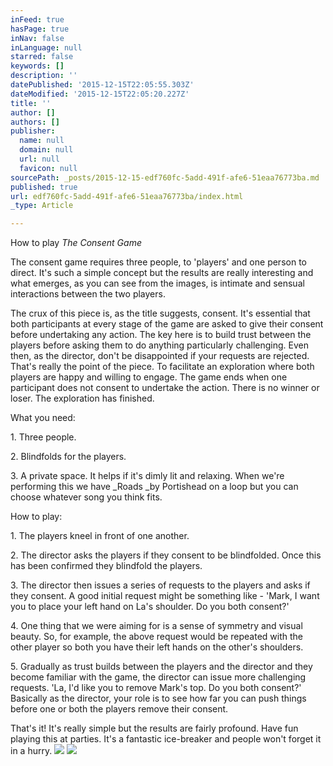 ```yaml
---
inFeed: true
hasPage: true
inNav: false
inLanguage: null
starred: false
keywords: []
description: ''
datePublished: '2015-12-15T22:05:55.303Z'
dateModified: '2015-12-15T22:05:20.227Z'
title: ''
author: []
authors: []
publisher:
  name: null
  domain: null
  url: null
  favicon: null
sourcePath: _posts/2015-12-15-edf760fc-5add-491f-afe6-51eaa76773ba.md
published: true
url: edf760fc-5add-491f-afe6-51eaa76773ba/index.html
_type: Article

---
```

How to play _The Consent Game_

The consent game requires three people, to 'players' and one person to direct. It's such a simple concept but the results are really interesting and what emerges, as you can see from the images, is intimate and sensual interactions between the two players. 

The crux of this piece is, as the title suggests, consent. It's essential that both participants at every stage of the game are asked to give their consent before undertaking any action. The key here is to build trust between the players before asking them to do anything particularly challenging. Even then, as the director, don't be disappointed if your requests are rejected. That's really the point of the piece. To facilitate an exploration where both players are happy and willing to engage. The game ends when one participant does not consent to undertake the action. There is no winner or loser. The exploration has finished. 

What you need: 

1\. Three people.

2\. Blindfolds for the players. 

3\. A private space. It helps if it's dimly lit and relaxing. When we're performing this we have _Roads _by Portishead on a loop but you can choose whatever song you think fits.  

How to play: 

1\. The players kneel in front of one another. 

2\. The director asks the players if they consent to be blindfolded. Once this has been confirmed they blindfold the players.

3\. The director then issues a series of requests to the players and asks if they consent. A good initial request might be something like - 'Mark, I want you to place your left hand on La's shoulder. Do you both consent?'

4\. One thing that we were aiming for is a sense of symmetry and visual beauty. So, for example, the above request would be repeated with the other player so both you have their left hands on the other's shoulders. 

5\. Gradually as trust builds between the players and the director and they become familiar with the game, the director can issue more challenging requests. 'La, I'd like you to remove Mark's top. Do you both consent?' Basically as the director, your role is to see how far you can push things before one or both the players remove their consent.   

That's it! It's really simple but the results are fairly profound. Have fun playing this at parties. It's a fantastic ice-breaker and people won't forget it in a hurry. ![](https://the-grid-user-content.s3-us-west-2.amazonaws.com/88b3f79e-9a1f-407d-bf87-b3010d91b51b.jpg)
![](https://the-grid-user-content.s3-us-west-2.amazonaws.com/bf932ee9-ec11-4c2f-ab40-529ead66c7f0.jpg)